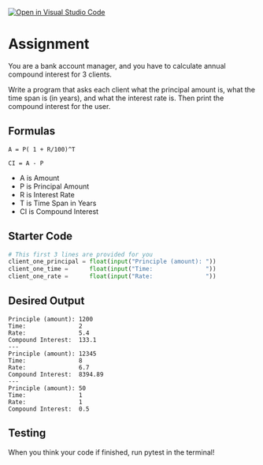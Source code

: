 [![Open in Visual Studio Code](https://classroom.github.com/assets/open-in-vscode-2e0aaae1b6195c2367325f4f02e2d04e9abb55f0b24a779b69b11b9e10269abc.svg)](https://classroom.github.com/online_ide?assignment_repo_id=19317722&assignment_repo_type=AssignmentRepo)
# Assignment
You are a bank account manager, and you have to calculate annual compound interest for 3 clients.

Write a program that asks each client what the principal amount is, what the time span is (in years), and what the interest rate is. Then print the compound interest for the user.

## Formulas
`A = P( 1 + R/100)^T`

`CI = A - P`

- A is Amount
- P is Principal Amount
- R is Interest Rate
- T is Time Span in Years
- CI is Compound Interest

## Starter Code
```python
# This first 3 lines are provided for you
client_one_principal = float(input("Principle (amount): "))
client_one_time =      float(input("Time:               "))
client_one_rate =      float(input("Rate:               "))
```

## Desired Output
```
Principle (amount): 1200
Time:               2
Rate:               5.4
Compound Interest:  133.1
---
Principle (amount): 12345
Time:               8
Rate:               6.7
Compound Interest:  8394.89
---
Principle (amount): 50
Time:               1
Rate:               1
Compound Interest:  0.5
```

## Testing
When you think your code if finished, run pytest in the terminal!
